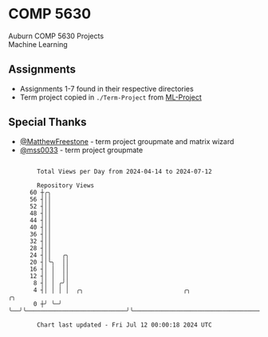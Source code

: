 # COMP 5630
Auburn COMP 5630 Projects  
Machine Learning

## Assignments
- Assignments 1-7 found in their respective directories
- Term project copied in `./Term-Project` from [ML-Project](https://github.com/wumphlett/ML-Project)

## Special Thanks
- [@MatthewFreestone](https://github.com/MatthewFreestone) - term project groupmate and matrix wizard
- [@mss0033](https://github.com/mss0033) - term project groupmate

```

        Total Views per Day from 2024-04-14 to 2024-07-12

        Repository Views
      60 ┼╭╮
      56 ┤││
      52 ┤││
      48 ┤││
      44 ┤││
      40 ┤││
      36 ┤││
      32 ┤││
      28 ┤││
      24 ┤││   ╭╮
      20 ┤│╰╮  ││
      16 ┤│ │  ││
      12 ┤│ │  ││
       8 ┤│ │ ╭╯│
       4 ┤│ │ │ │  ╭╮                            ╭╮                                          ╭╮
       0 ┼╯ ╰─╯ ╰──╯╰────────────────────────────╯╰──────────────────────────────────────────╯╰────

        Chart last updated - Fri Jul 12 00:00:18 2024 UTC
        
```
